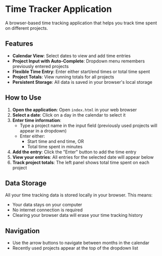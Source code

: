 # Time Tracker Application

A browser-based time tracking application that helps you track time spent on different projects.

## Features

- **Calendar View**: Select dates to view and add time entries
- **Project Input with Auto-Complete**: Dropdown menu remembers previously entered projects
- **Flexible Time Entry**: Enter either start/end times or total time spent
- **Project Totals**: View running totals for all projects
- **Persistent Storage**: All data is saved in your browser's local storage

## How to Use

1. **Open the application**: Open `index.html` in your web browser
2. **Select a date**: Click on a day in the calendar to select it
3. **Enter time information**:
   - Type a project name in the input field (previously used projects will appear in a dropdown)
   - Enter either:
     - Start time and end time, OR
     - Total time spent in minutes
4. **Add the entry**: Click the "Enter" button to add the time entry
5. **View your entries**: All entries for the selected date will appear below
6. **Track project totals**: The left panel shows total time spent on each project

## Data Storage

All your time tracking data is stored locally in your browser. This means:
- Your data stays on your computer
- No internet connection is required
- Clearing your browser data will erase your time tracking history

## Navigation

- Use the arrow buttons to navigate between months in the calendar
- Recently used projects appear at the top of the dropdown list
